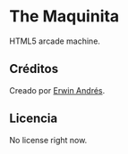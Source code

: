 # The Maquinita

HTML5 arcade machine.

## Créditos

Creado por [Erwin Andrés](http://erwinandres.blogspot.com).

## Licencia

No license right now.